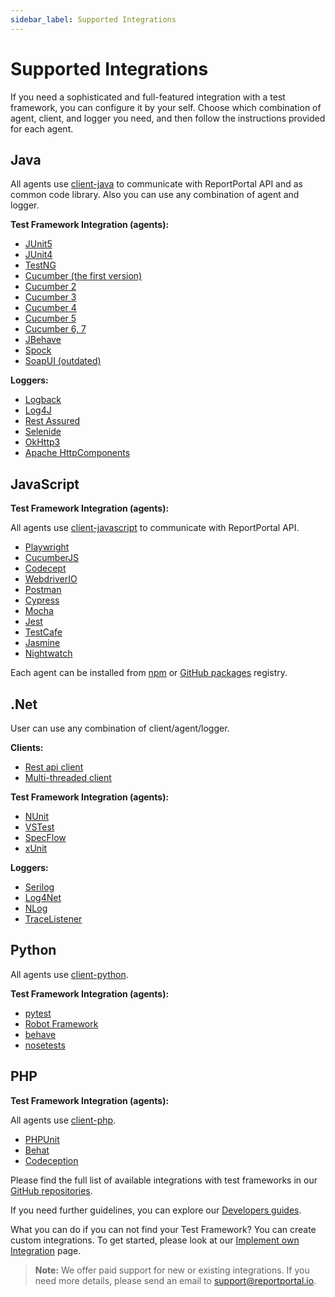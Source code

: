 ```yaml
---
sidebar_label: Supported Integrations
---
```


# Supported Integrations

If you need a sophisticated and full-featured integration with a test framework, you can configure it by your self.
Choose which combination of agent, client, and logger you need, and then follow the instructions provided for each agent.

## Java

All agents use [client-java](https://github.com/reportportal/client-java) to communicate with ReportPortal API and as common code library. Also you can use any combination of agent and logger.

**Test Framework Integration (agents):**

- [JUnit5](https://github.com/reportportal/agent-java-junit5)
- [JUnit4](https://github.com/reportportal/agent-java-junit)
- [TestNG](https://github.com/reportportal/agent-java-testNG)
- [Cucumber (the first version)](https://github.com/reportportal/agent-java-cucumber)
- [Cucumber 2](https://github.com/reportportal/agent-java-cucumber2)
- [Cucumber 3](https://github.com/reportportal/agent-java-cucumber3)
- [Cucumber 4](https://github.com/reportportal/agent-java-cucumber4)
- [Cucumber 5](https://github.com/reportportal/agent-java-cucumber5)
- [Cucumber 6, 7](https://github.com/reportportal/agent-java-cucumber6)
- [JBehave](https://github.com/reportportal/agent-java-jbehave)
- [Spock](https://github.com/reportportal/agent-java-spock)
- [SoapUI (outdated)](https://github.com/reportportal/agent-java-soapui)

**Loggers:**

- [Logback](https://github.com/reportportal/logger-java-logback)
- [Log4J](https://github.com/reportportal/logger-java-log4j)
- [Rest Assured](https://github.com/reportportal/logger-java-rest-assured)
- [Selenide](https://github.com/reportportal/logger-java-selenide)
- [OkHttp3](https://github.com/reportportal/logger-java-okhttp3)
- [Apache HttpComponents](https://github.com/reportportal/logger-java-httpcomponents)

## JavaScript

**Test Framework Integration (agents):**

All agents use [client-javascript](https://github.com/reportportal/client-javascript) to communicate with ReportPortal API.

- [Playwright](https://github.com/reportportal/agent-js-playwright)
- [CucumberJS](https://github.com/reportportal/agent-js-cucumber)
- [Codecept](https://github.com/reportportal/agent-js-codecept)
- [WebdriverIO](https://github.com/reportportal/agent-js-webdriverio)
- [Postman](https://github.com/reportportal/agent-js-postman)
- [Cypress](https://github.com/reportportal/agent-js-cypress)
- [Mocha](https://github.com/reportportal/agent-js-mocha)
- [Jest](https://github.com/reportportal/agent-js-jest)
- [TestCafe](https://github.com/reportportal/agent-js-testcafe)
- [Jasmine](https://github.com/reportportal/agent-js-jasmine)
- [Nightwatch](https://github.com/reportportal/agent-js-nightwatch)

Each agent can be installed from [npm](https://www.npmjs.com/settings/reportportal/packages?page=1&perPage=10) or [GitHub packages](https://github.com/orgs/reportportal/packages?ecosystem=npm) registry.

## .Net

User can use any combination of client/agent/logger.

**Clients:**

- [Rest api client](https://github.com/reportportal/client-net)
- [Multi-threaded client](https://github.com/reportportal/commons-net)

**Test Framework Integration (agents):**

- [NUnit](https://github.com/reportportal/agent-net-nunit)
- [VSTest](https://github.com/reportportal/agent-net-vstest)
- [SpecFlow](https://github.com/reportportal/agent-net-specflow)
- [xUnit](https://github.com/reportportal/agent-net-xunit)

**Loggers:**

- [Serilog](https://github.com/reportportal/logger-net-serilog)
- [Log4Net](https://github.com/reportportal/logger-net-log4net)
- [NLog](https://github.com/reportportal/logger-net-nlog)
- [TraceListener](https://github.com/reportportal/logger-net-tracelistener)

## Python

All agents use [client-python](https://github.com/reportportal/client-Python).

**Test Framework Integration (agents):**

- [pytest](https://github.com/reportportal/agent-python-pytest)
- [Robot Framework](https://github.com/reportportal/agent-Python-RobotFramework)
- [behave](https://github.com/reportportal/agent-python-behave)
- [nosetests](https://github.com/reportportal/agent-python-nosetests)

## PHP

**Test Framework Integration (agents):**

All agents use [client-php](https://github.com/reportportal/client-php).

- [PHPUnit](https://github.com/reportportal/agent-php-PHPUnit)
- [Behat](https://github.com/reportportal/agent-php-Behat)
- [Codeception](https://github.com/reportportal/agent-php-Codeception)

Please find the full list of available integrations with test frameworks in our [GitHub repositories](https://github.com/reportportal).

If you need further guidelines, you can explore our [Developers guides](/category/developers-guides).

What you can do if you can not find your Test Framework?
You can create custom integrations. To get started, please look at our [Implement own Integration](/log-data-in-report-portal/ImplementOwnIntegration) page.

>**Note:**
> We offer paid support for new or existing integrations. If you need more details, please send an email to support@reportportal.io.
